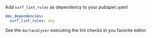 Add `surf_lint_rules` as dependency to your pubspec.yaml

```yaml
dev_dependencies:
  surf_lint_rules: any
```

See the `dartanalyzer` executing the lint checks in you favorite editor.
